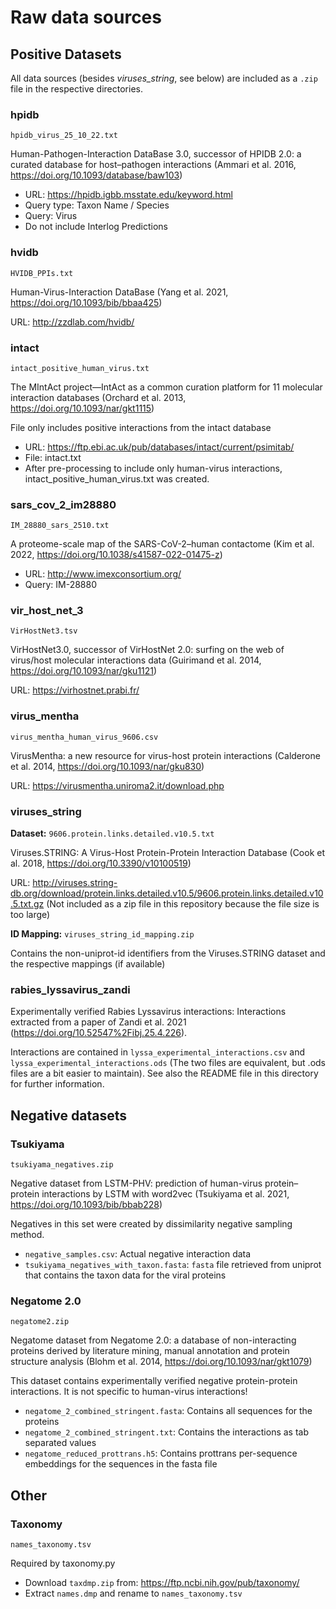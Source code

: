 # Raw data sources

## Positive Datasets

All data sources (besides *viruses_string*, see below) are included as a `.zip` file in the respective directories.

### hpidb

`hpidb_virus_25_10_22.txt`

Human-Pathogen-Interaction DataBase 3.0, successor of HPIDB 2.0: a curated database for host–pathogen interactions
(Ammari et al. 2016, https://doi.org/10.1093/database/baw103)

- URL: https://hpidb.igbb.msstate.edu/keyword.html
- Query type: Taxon Name / Species
- Query: Virus
- Do not include Interlog Predictions

### hvidb

`HVIDB_PPIs.txt`

Human-Virus-Interaction DataBase (Yang et al. 2021, https://doi.org/10.1093/bib/bbaa425)

URL: http://zzdlab.com/hvidb/

### intact

`intact_positive_human_virus.txt`

The MIntAct project—IntAct as a common curation platform for 11 molecular interaction databases
(Orchard et al. 2013, https://doi.org/10.1093/nar/gkt1115)

File only includes positive interactions from the intact database
- URL: https://ftp.ebi.ac.uk/pub/databases/intact/current/psimitab/
- File: intact.txt
- After pre-processing to include only human-virus interactions, intact_positive_human_virus.txt was created.

### sars_cov_2_im28880

`IM_28880_sars_2510.txt`

A proteome-scale map of the SARS-CoV-2–human contactome (Kim et al. 2022, https://doi.org/10.1038/s41587-022-01475-z)

- URL: http://www.imexconsortium.org/
- Query: IM-28880

### vir_host_net_3

`VirHostNet3.tsv`

VirHostNet3.0, successor of VirHostNet 2.0: surfing on the web of virus/host molecular interactions data
(Guirimand et al. 2014, https://doi.org/10.1093/nar/gku1121)

URL: https://virhostnet.prabi.fr/

### virus_mentha

`virus_mentha_human_virus_9606.csv`

VirusMentha: a new resource for virus-host protein interactions
(Calderone et al. 2014, https://doi.org/10.1093/nar/gku830)

URL: https://virusmentha.uniroma2.it/download.php

### viruses_string

**Dataset:** `9606.protein.links.detailed.v10.5.txt`

Viruses.STRING: A Virus-Host Protein-Protein Interaction Database (Cook et al. 2018, https://doi.org/10.3390/v10100519)

URL: http://viruses.string-db.org/download/protein.links.detailed.v10.5/9606.protein.links.detailed.v10.5.txt.gz
(Not included as a zip file in this repository because the file size is too large)

**ID Mapping:** `viruses_string_id_mapping.zip`

Contains the non-uniprot-id identifiers from the Viruses.STRING dataset and the respective mappings (if available)

### rabies_lyssavirus_zandi

Experimentally verified Rabies Lyssavirus interactions: Interactions extracted from a paper of Zandi et al. 2021 
(https://doi.org/10.52547%2Fibj.25.4.226).

Interactions are contained in `lyssa_experimental_interactions.csv` and `lyssa_experimental_interactions.ods`
(The two files are equivalent, but .ods files are a bit easier to maintain). See also the README file in this
directory for further information.

## Negative datasets

### Tsukiyama

`tsukiyama_negatives.zip` 

Negative dataset from LSTM-PHV: prediction of human-virus protein–protein interactions by LSTM with word2vec
(Tsukiyama et al. 2021, https://doi.org/10.1093/bib/bbab228)

Negatives in this set were created by dissimilarity negative sampling method.

- `negative_samples.csv`: Actual negative interaction data
- `tsukiyama_negatives_with_taxon.fasta`: `fasta` file retrieved from uniprot that contains the taxon data for the
viral proteins

### Negatome 2.0

`negatome2.zip`

Negatome dataset from Negatome 2.0: a database of non-interacting proteins derived by literature mining, 
manual annotation and protein structure analysis
(Blohm et al. 2014, https://doi.org/10.1093/nar/gkt1079)

This dataset contains experimentally verified negative protein-protein interactions. It is not specific to 
human-virus interactions!

- `negatome_2_combined_stringent.fasta`: Contains all sequences for the proteins
- `negatome_2_combined_stringent.txt`: Contains the interactions as tab separated values
- `negatome_reduced_prottrans.h5`: Contains prottrans per-sequence embeddings for the sequences in the fasta file

## Other

### Taxonomy

`names_taxonomy.tsv` 

Required by taxonomy.py

- Download `taxdmp.zip` from: https://ftp.ncbi.nih.gov/pub/taxonomy/
- Extract `names.dmp` and rename to `names_taxonomy.tsv` 
